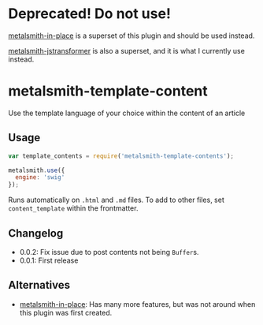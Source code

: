 # Deprecated! Do not use!

[metalsmith-in-place](https://github.com/superwolff/metalsmith-in-place) is a superset of this plugin and should be used instead. 

[metalsmith-jstransformer](https://github.com/RobLoach/metalsmith-jstransformer) is also a superset, and it is what I currently use instead.

# metalsmith-template-content

Use the template language of your choice within the content of an article

## Usage

```js
var template_contents = require('metalsmith-template-contents');

metalsmith.use({
  engine: 'swig'
});
```

Runs automatically on `.html` and `.md` files. To add to other files, set `content_template` within the frontmatter.

## Changelog

* 0.0.2: Fix issue due to post contents not being `Buffer`s.
* 0.0.1: First release

## Alternatives

* [metalsmith-in-place](https://github.com/superwolff/metalsmith-in-place): Has many more features, but was not around when this plugin was first created.
